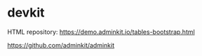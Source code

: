 # devkit
HTML repository: https://demo.adminkit.io/tables-bootstrap.html

https://github.com/adminkit/adminkit
